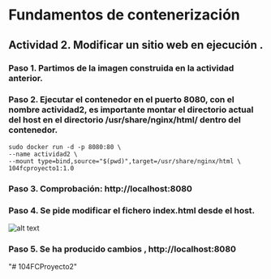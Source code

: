 # Fundamentos de contenerización 

## Actividad 2. Modificar un sitio web en ejecución .

### Paso 1. Partimos de la imagen construida en la actividad anterior. 

### Paso 2. Ejecutar el contenedor en el puerto 8080, con el nombre actividad2, es importante montar el directorio actual del host en el directorio /usr/share/nginx/html/ dentro del contenedor. 
```
sudo docker run -d -p 8080:80 \
--name actividad2 \
--mount type=bind,source="$(pwd)",target=/usr/share/nginx/html \
104fcproyecto1:1.0

```

### Paso 3. Comprobación: http://localhost:8080 

 
### Paso 4. Se pide modificar el fichero index.html desde el host. 

 ![alt text](image.png)

### Paso 5. Se ha producido cambios , http://localhost:8080 
"# 104FCProyecto2" 
